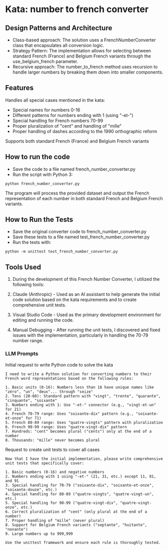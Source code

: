 # Kata: number to french converter
## Design Patterns and Architecture

- Class-based approach: The solution uses a FrenchNumberConverter class that encapsulates all conversion logic.
- Strategy Pattern: The implementation allows for selecting between standard French (France) and Belgium French variants through the use_belgium_french parameter.
- Recursive approach: The number_to_french method uses recursion to handle larger numbers by breaking them down into smaller components.

## Features

Handles all special cases mentioned in the kata:

- Special names for numbers 0-16
- Different patterns for numbers ending with 1 (using "-et-")
- Special handling for French numbers 70-99
- Proper pluralization of "cent" and handling of "mille"
- Proper handling of dashes according to the 1990 orthographic reform


Supports both standard French (France) and Belgium French variants

## How to run the code

- Save the code to a file named french_number_converter.py
- Run the script with Python 3:
```
python french_number_converter.py
```

The program will process the provided dataset and output the French representation of each number in both standard French and Belgium French variants.

## How to Run the Tests

- Save the original converter code to french_number_converter.py
- Save these tests to a file named test_french_number_converter.py
- Run the tests with:
```
python -m unittest test_french_number_converter.py
```

## Tools Used
1. During the development of this French Number Converter, I utilized the following tools:

2. Claude (Anthropic) - Used as an AI assistant to help generate the initial code solution based on the kata requirements and to create comprehensive unit tests.

3. Visual Studio Code - Used as the primary development environment for editing and running the code.
4. Manual Debugging - After running the unit tests, I discovered and fixed issues with the implementation, particularly in handling the 70-79 number range.

### LLM Prompts

Initial request to write Python code to solve the kata
```
I need to write a Python solution for converting numbers to their French word representations based on the following rules:

1. Basic units (0-16): Numbers less than 16 have unique names like "zéro", "un", "deux"... through "seize"
2. Tens (20-60): Standard pattern with "vingt", "trente", "quarante", "cinquante", "soixante"
3. Numbers ending with 1: Use "-et-" connector (e.g., "vingt-et-un" for 21)
4. French 70-79 range: Uses "soixante-dix" pattern (e.g., "soixante-et-onze" for 71)
5. French 80-89 range: Uses "quatre-vingts" pattern with pluralization
6. French 90-99 range: Uses "quatre-vingt-dix" pattern
7. Hundreds: "cent" becomes plural ("cents") only at the end of a number
8. Thousands: "mille" never becomes plural
```

Request to create unit tests to cover all cases
```
Now that I have the initial implementation, please write comprehensive unit tests that specifically cover:

1. Basic numbers (0-16) and negative numbers
2. Numbers ending with 1 using "-et-" (21, 31, etc.) except 11, 81, and 91
3. Special handling for 70-79 ("soixante-dix", "soixante-et-onze", "soixante-douze", etc.)
4. Special handling for 80-89 ("quatre-vingts", "quatre-vingt-un", etc.)
5. Special handling for 90-99 ("quatre-vingt-dix", "quatre-vingt-onze", etc.)
6. Correct pluralization of "cent" (only plural at the end of a number)
7. Proper handling of "mille" (never plural)
8. Support for Belgium French variants ("septante", "huitante", "nonante")
9. Large numbers up to 999,999

Use the unittest framework and ensure each rule is thoroughly tested.
```
